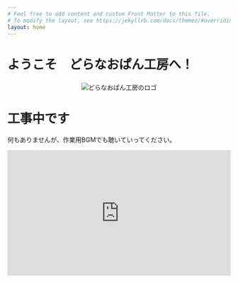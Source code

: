 ```yaml
---
# Feel free to add content and custom Front Matter to this file.
# To modify the layout, see https://jekyllrb.com/docs/themes/#overriding-theme-defaults
layout: home
---
```


<h2 style="font-size: 2em;">ようこそ　どらなおぱん工房へ！</h2>

<div style="text-align: center;">
  <img src="{{ '/assets/images/doranaopankobo.webp' | relative_url }}" alt="どらなおぱん工房のロゴ" style="max-width: 50%; height: auto;">
</div>

# 工事中です

何もありませんが、作業用BGMでも聴いていってください。

<!-- <h2>【作業用BGM】月夜に羊は夢を見るのか</h2> -->
<div style="position: relative; padding-bottom: 56.25%; height: 0; overflow: hidden; max-width: 100%; width: 100%;">
  <iframe src="https://www.youtube.com/embed/oXNvhbp0TC4?si=9CfKL5clJM6HXiNI" title="YouTube video player" frameborder="0" allow="accelerometer; autoplay; clipboard-write; encrypted-media; gyroscope; picture-in-picture; web-share" referrerpolicy="strict-origin-when-cross-origin" allowfullscreen 
  style="position: absolute; top: 0; left: 0; width: 100%; height: 100%;"></iframe>
</div>

<!-- ![どらなおぱん工房のロゴ](/assets/images/doranao_icon.png) -->
